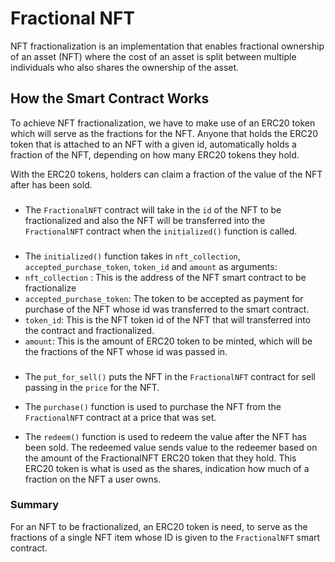 # Fractional NFT
NFT fractionalization is an implementation that enables fractional ownership of an asset (NFT) where the cost of an asset is split between multiple individuals who also shares the ownership of the asset.

## How the Smart Contract Works
To achieve NFT fractionalization, we have to make use of an ERC20 token which will serve as the fractions for the NFT. Anyone that holds the ERC20 token that is attached to an NFT with a given id, automatically holds a fraction of the NFT, depending on how many ERC20 tokens they hold. <br />

With the ERC20 tokens, holders can claim a fraction of the value of the NFT after has been sold.

### 

- The `FractionalNFT` contract will take in the `id` of the NFT to be fractionalized and also the NFT will be transferred into the `FractionalNFT` contract when the `initialized()` function is called. <br />

### 

- The `initialized()` function takes in `nft_collection`, `accepted_purchase_token`, `token_id` and `amount` as arguments:<br />
- `nft_collection` : This is the address of the NFT smart contract to be fractionalize <br />
- `accepted_purchase_token`: The token to be accepted as payment for purchase of the NFT whose id was transferred to the smart contract.<br />
- `token_id`: This is the NFT token id of the NFT that will transferred into the contract and fractionalized.<br />
- `amount`: This is the amount of ERC20 token to be minted, which will be the fractions of the NFT whose id was passed in.<br />

### 

- The `put_for_sell()` puts the NFT in the `FractionalNFT` contract for sell passing in the `price` for the NFT.<br />

- The `purchase()` function is used to purchase the NFT from the `FractionalNFT` contract at a price that was set. <br />

- The `redeem()` function is used to redeem the value after the NFT has been sold. The redeemed value sends value to the redeemer based on the amount of the FractionalNFT ERC20 token that they hold. This ERC20 token is what is used as the shares, indication how much of a fraction on the NFT a user owns.

### Summary
For an NFT to be fractionalized, an ERC20 token is need, to serve as the fractions of a single NFT item whose ID is given to the `FractionalNFT` smart contract.